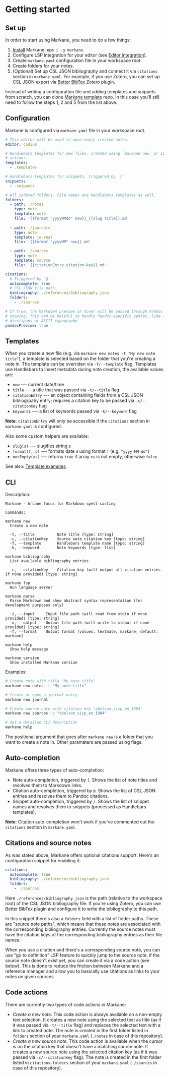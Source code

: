 # Getting started

## Set up

In order to start using Markane, you need to do a few things:

1. [Install](https://github.com/garlicbreadcleric/markane#installation) Markane: `npm i -g markane`.
2. Configure LSP integration for your editor (see [Editor integration](editor-integration.md)).
3. Create `markane.yaml` configuration file in your workspace root.
4. Create folders for your notes.
5. (Optional) Set up CSL JSON bibliography and connect it via `citations` section in `markane.yaml`. For example, if you use Zotero, you can set up CSL JSON export via [Better BibTex](https://retorque.re/zotero-better-bibtex/) Zotero plugin.

Instead of writing a configuration file and adding templates and snippets from scratch, you can clone [Markane template](https://github.com/garlicbreadcleric/markane-template) repo. In this case you'll still need to follow the steps 1, 2 and 5 from the list above.

## Configuration

Markane is configured via `markane.yaml` file in your workspace root.

```yaml
# This editor will be used to open newly created notes.
editor: codium

# Handlebars templates for new files, created using `markane new` or LSP code
# actions.
templates:
  - .templates

# Handlebars templates for snippets, triggered by `/`
snippets:
  - .snippets

# All indexed folders. File names are Handlebars templates as well.
folders:
  - path: ./notes
    type: note
    template: note
    file: '{{format "yyyyMMdd" now}}_{{slug title}}.md'
  
  - path: ./journals
    type: note
    template: journal
    file: '{{format "yyyyMM" now}}.md'

  - path: ./sources
    type: note
    template: source
    file: '{{citationEntry.citation-key}}.md'

citations:
  # Triggered by `@`.
  autocomplete: true
  # CSL JSON file path.
  bibliography: ./references/bibliography.json
  folders:
    - ./sources

# If true, the Markdown preview on hover will be passed through Pandoc before
# showing. This can be helpful to handle Pandoc-specific syntax, like fenced
# divs/spans or ASCII typography.
pandocPreview: true
```

## Templates

When you create a new file (e.g. via `markane new notes -t "My new note title"`), a template is selected based on the folder that you're creating a note in. The template can be overriden via `-T/--template` flag. Templates use Handlebars to insert metadata during note creation, the available values are:

- `now` --- current date/time
- `title` --- a title that was passed via `-t/--title` flag
- `citationEntry` --- an object containing fields from a CSL JSON bibliogrpahy entry; requires a citation key to be passed via `-c/--citationKey` flag
- `keywords` --- a list of keywords passed via `-k/--keyword` flag

**Note**: `citationEntry` will only be accessible if the `citations` section in `markane.yaml` is configured.

Also some custom helpers are available:

- `slug(s)` --- slugifies string `s`
- `format(f, d)` --- formats date `d` using format `f` (e.g. `"yyyy-MM-dd"`)
- `nonEmpty(xs)` --- returns `true` if array `xs` is not empty, otherwise `false`

See also: [Template examples](template-examples.md).

## CLI

Description:

```
Markane - Arcane focus for Markdown spell-casting

Commands:

markane new
  Create a new note

  -t, --title          Note title [type: string]
  -c, --citationKey    Source note citation key [type: string]
  -T, --template       Handlebars template name [type: string]
  -k, --keyword        Note keywords [type: list]

markane bibliography
  List available bibliography entries

  -c, --citationKey    Citation key (will output all citation entries if none provided) [type: string]

markane lsp
  Run language server

markane parse
  Parse Markdown and show abstract syntax representation (for development purposes only)

  -i, --input     Input file path (will read from stdin if none provided) [type: string]
  -o, --output    Output file path (will write to stdout if none provided) [type: string]
  -f, --format    Output format [values: textmate, markane; default: markane]

markane help
  Show help message

markane version
  Show installed Markane version
```

Examples:

```bash
# Create note with title "My note title"
markane new notes -t "My note title"

# Create or open a journal entry
markane new journal

# Create source note with citation key "abelson_sicp_en_1984"
markane new sources -c "abelson_sicp_en_1984"

# Get a detailed CLI description
markane help
```

The positional argument that goes after `markane new` is a folder that you want to create a note in. Other parameters are passed using flags.

## Auto-completion

Markane offers three types of auto-completion:

- Note auto-completion, triggered by `[`. Shows the list of note titles and resolves them to Markdown links.
- Citation auto-completion, triggered by `@`. Shows the list of CSL JSON entries and resolves them to Pandoc citations.
- Snippet auto-completion, triggered by `/`. Shows the list of snippet names and resolves them to snippets (processed as Handlebars templates).

**Note**: Citation auto-completion won't work if you've commented out the `citations` section in `markane.yaml`.

## Citations and source notes

As was stated above, Markane offers optional citations support. Here's an configuration snippet for enabling it:

```yaml
citations:
  autocomplete: true
  bibliography: ./references/bibliography.json
  folders:
    - ./sources
```

Here `./references/bibliography.json` is the path (relative to the workspace root) of the CSL JSON bibliography file. If you're using Zotero, you can use Better BibTex plugin and configure it to write the bibliography to this path.

In this snippet there's also a `folders` field with a list of folder paths. These are "source note paths", which means that these notes are associated with the corresponding bibliography entries. Currently the source notes must have the citation keys of the corresponding bibliography entries as their file names.

When you use a citation and there's a corresponding source note, you can use "go to definition" LSP feature to quickly jump to the source note; if the source note doesn't exist yet, you can create it via a code action (see below). This is done to reduce the friction between Markane and a reference manager and allow you to basically use citations as links to your notes on given sources.

## Code actions

There are currently two types of code actions in Markane:

- _Create a new note_. This code action is always available on a non-empty text selection. It creates a new note using the selected text as title (as if it was passed via `-t/--title` flag) and replaces the selected text with a link to created note. The note is created in the first folder listed in `folders` section of your `markane.yaml` (`./notes` in case of this repository).
- _Create a new source note_. This code action is available when the cursor is on the citation key that doesn't have a matching source note. It creates a new source note using the selected citation key (as if it was passed via `-c/--citationKey` flag). The note is created in the first folder listed in `citations.folders` section of your `markane.yaml` (`./sources` in case of this repository).